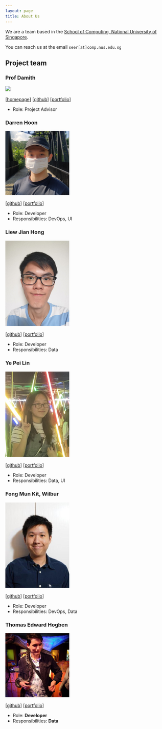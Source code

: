 ```yaml
---
layout: page
title: About Us
---
```


We are a team based in the [School of Computing, National University of Singapore](http://www.comp.nus.edu.sg).

You can reach us at the email `seer[at]comp.nus.edu.sg`

## Project team

### Prof Damith

<img src="images/johndoe.png" width="200px">

[[homepage](http://www.comp.nus.edu.sg/~damithch)]
[[github](https://github.com/johndoe)]
[[portfolio](team/johndoe.md)]
* Role: Project Advisor

### Darren Hoon

<img src="images/darrenhoon.png" width="200px">

[[github](https://github.com/darrenhoon)]
[[portfolio](team/darren.md)]

* Role: Developer
* Responsibilities: DevOps, UI

### Liew Jian Hong

<img src="images/jianh0ng.png" width="200px">

[[github](http://github.com/jianh0ng)] [[portfolio](team/jianhong.md)]

* Role: Developer
* Responsibilities: Data

### Ye Pei Lin

<img src="images/peilinye.png" width="200px">

[[github](http://github.com/peilinye)]
[[portfolio](team/peilinye.md)]

* Role: Developer
* Responsibilities: Data, UI

### Fong Mun Kit, Wilbur

<img src="images/wilburrito.png" width="200px">

[[github](http://github.com/wilburrito)]
[[portfolio](team/wilbur.md)]

* Role: Developer
* Responsibilities: DevOps, Data

### Thomas Edward Hogben

<img src="images/thomashogben.png" width="200px">

[[github](http://github.com/BananaTechs)]
[[portfolio](team/thomashogben.md)]

* Role: **Developer**
* Responsibilities: **Data**
